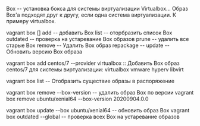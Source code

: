 Box -- установка бокса для системы виртуализации Virtualbox...
Образ Box'a подходят друг к другу, если одна система виртуализации. К примеру virtualbox.

vagrant box <subcommand> [<args>]
    add -- добавить Box
    list -- оторбразить список Box
    outdated -- проверка на устаревание Box образов
    prune -- удалить все старые Box
    remove -- Удалить Box образ
    repackage --
    update -- Обновить версию Box образа

vagrant box add centos/7 --provider virtualbox :: Добавить Box образ centos/7 для системы виртуализации:
    virtualbox
    vmware
    hyperv
    libvirt

vagrant box list -- Отобразить существие образы в распоряжение

vagrant box remove --box-version -- удалить образ Box по версии
vagrant box remove ubuntu/xenial64 --box-version 20200904.0.0

vagrant box update --box ubuntu/xenial64 -- обновить образ Box
vagrant box outdated --global -- проверка всех Box на устаревание образов